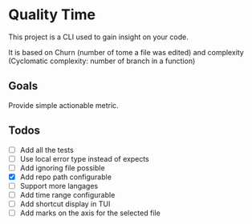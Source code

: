# Quality Time 

This project is a CLI used to gain insight on your code.

It is based on Churn (number of tome a file was edited) and complexity (Cyclomatic complexity: number of branch in a function)

## Goals
Provide simple actionable metric.

## Todos
- [ ] Add all the tests
- [ ] Use local error type instead of expects
- [ ] Add ignoring file possible
- [x] Add repo path configurable
- [ ] Support more langages
- [ ] Add time range configurable
- [ ] Add shortcut display in TUI
- [ ] Add marks on the axis for the selected file
